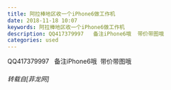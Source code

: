 ```yaml
---
title: 阿拉棒地区收一个iPhone6做工作机
date: 2018-11-18 10:07
keywords: 阿拉棒地区收一个iPhone6做工作机
description: QQ417379997   备注iPhone6哦  带价带图哦
categories: used
---
```

<td class="t_f" id="postmessage_2301455">

<img alt="" border="0" onclick="" onmouseover="" smilieid="150" src="static/image/smiley/default/tongue.gif"/>QQ417379997   备注iPhone6哦  带价带图哦</td>
###### 转载自[菲龙网]